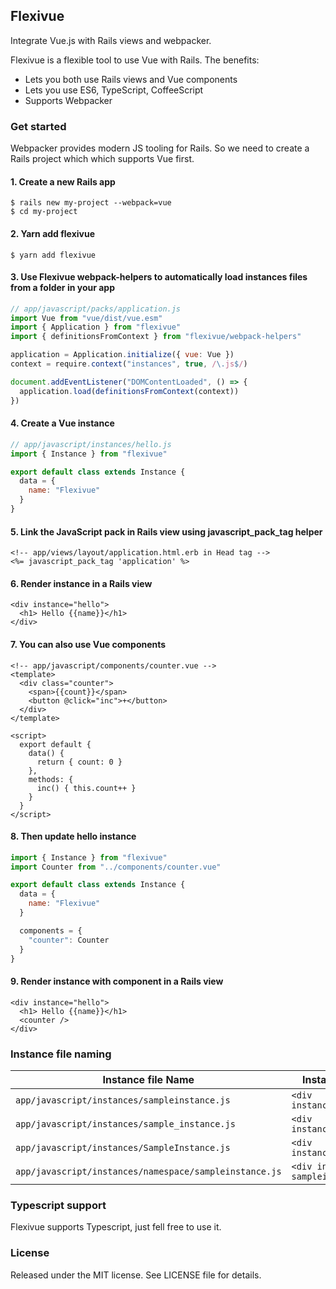 ## Flexivue

Integrate Vue.js with Rails views and webpacker.

Flexivue is a flexible tool to use Vue with Rails. The benefits:

  - Lets you both use Rails views and Vue components
  - Lets you use ES6, TypeScript, CoffeeScript
  - Supports Webpacker

### Get started

Webpacker provides modern JS tooling for Rails. So we need to create a Rails project which which supports Vue first.

#### 1. Create a new Rails app

```
$ rails new my-project --webpack=vue
$ cd my-project
```

#### 2. Yarn add flexivue

```
$ yarn add flexivue
```

#### 3. Use Flexivue webpack-helpers to automatically load instances files from a folder in your app

```javascript
// app/javascript/packs/application.js
import Vue from "vue/dist/vue.esm"
import { Application } from "flexivue"
import { definitionsFromContext } from "flexivue/webpack-helpers"

application = Application.initialize({ vue: Vue })
context = require.context("instances", true, /\.js$/)

document.addEventListener("DOMContentLoaded", () => {
  application.load(definitionsFromContext(context))
})
```

#### 4. Create a Vue instance

```javascript
// app/javascript/instances/hello.js
import { Instance } from "flexivue"

export default class extends Instance {
  data = {
    name: "Flexivue"
  }
}
```

#### 5. Link the JavaScript pack in Rails view using javascript_pack_tag helper

```erb
<!-- app/views/layout/application.html.erb in Head tag -->
<%= javascript_pack_tag 'application' %>
```

#### 6. Render instance in a Rails view

```erb
<div instance="hello">
  <h1> Hello {{name}}</h1>
</div>
```

#### 7. You can also use Vue components

```vue
<!-- app/javascript/components/counter.vue -->
<template>
  <div class="counter">
    <span>{{count}}</span>
    <button @click="inc">+</button>
  </div>
</template>

<script>
  export default {
    data() {
      return { count: 0 }
    },
    methods: {
      inc() { this.count++ }
    }
  }
</script>
```

#### 8. Then update hello instance

```javascript
import { Instance } from "flexivue"
import Counter from "../components/counter.vue"

export default class extends Instance {
  data = {
    name: "Flexivue"
  }

  components = {
    "counter": Counter
  }
}
```

#### 9. Render instance with component in a Rails view

```erb
<div instance="hello">
  <h1> Hello {{name}}</h1>
  <counter />
</div>
```

### Instance file naming

Instance file Name | Instance name in Views
-----|-----
`app/javascript/instances/sampleinstance.js` | `<div instance="sampleinstance">`
`app/javascript/instances/sample_instance.js` | `<div instance="sample_instance">`
`app/javascript/instances/SampleInstance.js` | `<div instance="SampleInstance">`
`app/javascript/instances/namespace/sampleinstance.js` | `<div instance="namespace--sampleinstance">`

### Typescript support

Flexivue supports Typescript, just fell free to use it.

### License

Released under the MIT license. See LICENSE file for details.
